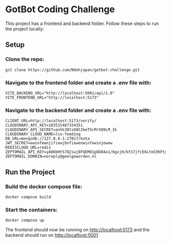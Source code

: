 # GotBot Coding Challenge

This project has a frontend and backend folder. Follow these steps to run the project locally:

## Setup

### Clone the repo:
```
git clone https://github.com/Ndohjapan/gotbot-challenge.git
```

### Navigate to the frontend folder and create a .env file with:
```
VITE_BACKEND_URL="http://localhost:5001/api/1.0"
VITE_FRONTEND_URL="http://localhost:5173"
```

### Navigate to the backend folder and create a .env file with:
```
CLIENT_URL=http://localhost:5173/verify/
CLOUDINARY_API_KEY=183515467334351
CLOUDINARY_API_SECRET=an5k38ts6Qt2keTXcMrXQ9LM_Ik
CLOUDINARY_CLOUD_NAME=lcu-feeding
DB_URL=mongodb://127.0.0.1:27017/kota
JWT_SECRET=ewinfewnjifiewjbnfiewenwinfewinjewew
REDISCLOUD_URL=redis
ZEPTOMAIL_API_KEY=yA6KbHtS7Q2iwj8FQEM81pOD84o1/6gxjH/ktS7jfcEkLtm33KFtgRRodIe5JjbeiofZta5Za9gYdYC4udAKesYzYdYAepTGTuv4P2uV48xh8ciEYNYmhZSsALIWGqRMchsiCSo2RPEjWA==
ZEPTOMAIL_DOMAIN=noreply@geelgeworden.nl
```

## Run the Project

### Build the docker compose file:
```
docker compose build
```

### Start the containers:
```
docker compose up
```
The frontend should now be running on [http://localhost:5173](http://localhost:5173) and the backend should run on [http://localhost:5001](http://localhost:5001)
